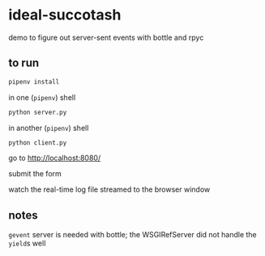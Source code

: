 # ideal-succotash

demo to figure out server-sent events with bottle and rpyc

## to run

```sh
pipenv install
```

in one (`pipenv`) shell

```sh
python server.py
```

in another (`pipenv`) shell

```sh
python client.py
```

go to <http://localhost:8080/>

submit the form

watch the real-time log file streamed to the browser window

## notes

`gevent` server is needed with bottle; the WSGIRefServer did not handle the `yield`s well
